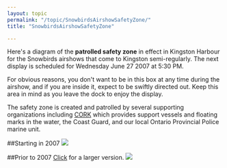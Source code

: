 ```yaml
---
layout: topic
permalink: "/topic/SnowbirdsAirshowSafetyZone/"
title: "SnowbirdsAirshowSafetyZone"

---
```


Here's a diagram of the <strong>patrolled safety zone</strong> in effect in Kingston Harbour for the Snowbirds airshows that come to Kingston semi-regularly.  The next display is scheduled for Wednesday June 27 2007 at 5:30 PM.

For obvious reasons, you don't want to be in this box at any time during the airshow, and if you are inside it, expect to be swiftly directed out.  Keep this area in mind as you leave the dock to enjoy the display.

The safety zone is created and patrolled by several supporting organizations including <a href="http://cork.org">CORK</a> which provides support vessels and floating marks in the water, the Coast Guard, and our local Ontario Provincial Police marine unit.

##Starting in 2007
<img src="http://k7Waterfront.org/Images/SnowBirds1.jpg">


##Prior to 2007
<a href="http://K7Waterfront.org/Images/SnowBirds049.jpg">Click</a> for a larger version.
<a href="http://K7Waterfront.org/Images/SnowBirds049.jpg"><img src="http://k7Waterfront.org/Images/SnowBirds049-1000.jpg"></a>

